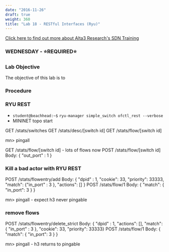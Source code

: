 ```yaml
---
date: "2016-11-26"
draft: true
weight: 360
title: "Lab 18 - RESTful Interfaces (Ryu)"
---
```

[Click here to find out more about Alta3 Research's SDN Training](https://alta3.com/courses/sdn)

### WEDNESDAY - &#x2B50;REQUIRED&#x2B50;

### Lab Objective
The objective of this lab is to 

### Procedure

### RYU REST

* `student@beachhead:~$` `ryu-manager simple_switch ofctl_rest --verbose`
* MININET topo start

GET /stats/switches
GET /stats/desc/[switch id]
GET /stats/flow/[switch id]

mn> pingall

GET /stats/flow/[switch id] - lots of flows now
POST /stats/flow/[switch id]
  Body: { "out_port" : 1 }

### Kill a bad actor with RYU REST

POST /stats/flowentry/add 
  Body: { "dpid" : 1, "cookie": 33, "priority": 33333, "match": {"in_port" : 3 }, "actions": [] }
POST /stats/flow/1
  Body: { "match": { "in_port": 3 } }

mn> pingall - expect h3 never pingable

### remove flows 

POST /stats/flowentry/delete_strict
  Body: { "dpid" : 1, "actions": [], "match": { "in_port" : 3 }, "cookie": 33,  "priority": 33333}
POST /stats/flow/1
  Body: { "match": { "in_port": 3 } }

mn> pingall - h3 returns to pingable

